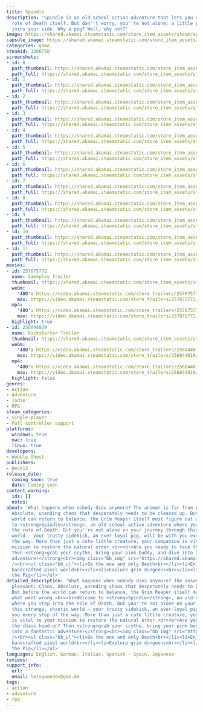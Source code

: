 ```yaml
---
title: Spindle
description: 'Spindle is an old-school action-adventure that lets you slip into the
  role of Death itself. But don''t worry, you''re not alone: a little pink pig bravely
  joins your side. Why a pig? Well, why not?'
image: https://shared.akamai.steamstatic.com/store_item_assets/steam/apps/1386750/header.jpg?t=1732284522
capsule_image: https://shared.akamai.steamstatic.com/store_item_assets/steam/apps/1386750/capsule_231x87.jpg?t=1732284522
categories: game
steamid: 1386750
screenshots:
- id: 0
  path_thumbnail: https://shared.akamai.steamstatic.com/store_item_assets/steam/apps/1386750/ss_80873bf203ab5c3fa4443fd867dbc215d2b93eb5.600x338.jpg?t=1732284522
  path_full: https://shared.akamai.steamstatic.com/store_item_assets/steam/apps/1386750/ss_80873bf203ab5c3fa4443fd867dbc215d2b93eb5.1920x1080.jpg?t=1732284522
- id: 1
  path_thumbnail: https://shared.akamai.steamstatic.com/store_item_assets/steam/apps/1386750/ss_d85f3c608db7812314473988925d36b90ba627c6.600x338.jpg?t=1732284522
  path_full: https://shared.akamai.steamstatic.com/store_item_assets/steam/apps/1386750/ss_d85f3c608db7812314473988925d36b90ba627c6.1920x1080.jpg?t=1732284522
- id: 2
  path_thumbnail: https://shared.akamai.steamstatic.com/store_item_assets/steam/apps/1386750/ss_26e0ba7d2fb965dab0cca5f754edee4386f05101.600x338.jpg?t=1732284522
  path_full: https://shared.akamai.steamstatic.com/store_item_assets/steam/apps/1386750/ss_26e0ba7d2fb965dab0cca5f754edee4386f05101.1920x1080.jpg?t=1732284522
- id: 3
  path_thumbnail: https://shared.akamai.steamstatic.com/store_item_assets/steam/apps/1386750/ss_b3589fcafec940f07b1c84daaab59ebdfce0ac00.600x338.jpg?t=1732284522
  path_full: https://shared.akamai.steamstatic.com/store_item_assets/steam/apps/1386750/ss_b3589fcafec940f07b1c84daaab59ebdfce0ac00.1920x1080.jpg?t=1732284522
- id: 4
  path_thumbnail: https://shared.akamai.steamstatic.com/store_item_assets/steam/apps/1386750/ss_2a2d37c487d86a67bb9f4879796a446a98d78a6e.600x338.jpg?t=1732284522
  path_full: https://shared.akamai.steamstatic.com/store_item_assets/steam/apps/1386750/ss_2a2d37c487d86a67bb9f4879796a446a98d78a6e.1920x1080.jpg?t=1732284522
- id: 5
  path_thumbnail: https://shared.akamai.steamstatic.com/store_item_assets/steam/apps/1386750/ss_c59bde125cfc70015586e13b7ba5baf05e96e426.600x338.jpg?t=1732284522
  path_full: https://shared.akamai.steamstatic.com/store_item_assets/steam/apps/1386750/ss_c59bde125cfc70015586e13b7ba5baf05e96e426.1920x1080.jpg?t=1732284522
- id: 6
  path_thumbnail: https://shared.akamai.steamstatic.com/store_item_assets/steam/apps/1386750/ss_9a33cbf44241bc0ada6dd3f777a1233b540827b7.600x338.jpg?t=1732284522
  path_full: https://shared.akamai.steamstatic.com/store_item_assets/steam/apps/1386750/ss_9a33cbf44241bc0ada6dd3f777a1233b540827b7.1920x1080.jpg?t=1732284522
- id: 7
  path_thumbnail: https://shared.akamai.steamstatic.com/store_item_assets/steam/apps/1386750/ss_85f95b292890a45c64ef27adc38d3b74170002fb.600x338.jpg?t=1732284522
  path_full: https://shared.akamai.steamstatic.com/store_item_assets/steam/apps/1386750/ss_85f95b292890a45c64ef27adc38d3b74170002fb.1920x1080.jpg?t=1732284522
- id: 8
  path_thumbnail: https://shared.akamai.steamstatic.com/store_item_assets/steam/apps/1386750/ss_c5eb8316ab82c9037857d9cb454e01515a6d05d2.600x338.jpg?t=1732284522
  path_full: https://shared.akamai.steamstatic.com/store_item_assets/steam/apps/1386750/ss_c5eb8316ab82c9037857d9cb454e01515a6d05d2.1920x1080.jpg?t=1732284522
- id: 9
  path_thumbnail: https://shared.akamai.steamstatic.com/store_item_assets/steam/apps/1386750/ss_4c5790ae6d8e5d328ea906c05dcf7af0d73a6e30.600x338.jpg?t=1732284522
  path_full: https://shared.akamai.steamstatic.com/store_item_assets/steam/apps/1386750/ss_4c5790ae6d8e5d328ea906c05dcf7af0d73a6e30.1920x1080.jpg?t=1732284522
- id: 10
  path_thumbnail: https://shared.akamai.steamstatic.com/store_item_assets/steam/apps/1386750/ss_fc108ee12e92a7c6e191adc6f1affa13ba6848c8.600x338.jpg?t=1732284522
  path_full: https://shared.akamai.steamstatic.com/store_item_assets/steam/apps/1386750/ss_fc108ee12e92a7c6e191adc6f1affa13ba6848c8.1920x1080.jpg?t=1732284522
- id: 11
  path_thumbnail: https://shared.akamai.steamstatic.com/store_item_assets/steam/apps/1386750/ss_458d1cf063e21d5a57c360894456ddfd93b85c7d.600x338.jpg?t=1732284522
  path_full: https://shared.akamai.steamstatic.com/store_item_assets/steam/apps/1386750/ss_458d1cf063e21d5a57c360894456ddfd93b85c7d.1920x1080.jpg?t=1732284522
movies:
- id: 257075772
  name: Gameplay Trailer
  thumbnail: https://shared.akamai.steamstatic.com/store_item_assets/steam/apps/257075772/e8add3efdf20763fbee7c8843d62068eddc012ab/movie_600x337.jpg?t=1732284065
  webm:
    '480': https://video.akamai.steamstatic.com/store_trailers/257075772/movie480_vp9.webm?t=1732284065
    max: https://video.akamai.steamstatic.com/store_trailers/257075772/movie_max_vp9.webm?t=1732284065
  mp4:
    '480': https://video.akamai.steamstatic.com/store_trailers/257075772/movie480.mp4?t=1732284065
    max: https://video.akamai.steamstatic.com/store_trailers/257075772/movie_max.mp4?t=1732284065
  highlight: true
- id: 256844819
  name: Kickstarter Trailer
  thumbnail: https://shared.akamai.steamstatic.com/store_item_assets/steam/apps/256844819/movie.293x165.jpg?t=1627639067
  webm:
    '480': https://video.akamai.steamstatic.com/store_trailers/256844819/movie480_vp9.webm?t=1627639067
    max: https://video.akamai.steamstatic.com/store_trailers/256844819/movie_max_vp9.webm?t=1627639067
  mp4:
    '480': https://video.akamai.steamstatic.com/store_trailers/256844819/movie480.mp4?t=1627639067
    max: https://video.akamai.steamstatic.com/store_trailers/256844819/movie_max.mp4?t=1627639067
  highlight: false
genres:
- Action
- Adventure
- Indie
- RPG
steam_categories:
- Single-player
- Full controller support
platforms:
  windows: true
  mac: true
  linux: true
developers:
- Wobble Ghost
publishers:
- Deck13
release_date:
  coming_soon: true
  date: Coming soon
content_warning:
  ids: []
  notes:
about: 'What happens when nobody dies anymore? The answer is far from pleasant: Chaos.
  Absolute, unending chaos that desperately needs to be cleaned up. But before the
  world can return to balance, the Grim Reaper itself must figure out what went wrong.<br><br>Welcome
  to <strong>Spindle</strong>, an old-school action-adventure where you step into
  the role of Death. But you''re not alone on your journey through this strange, chaotic
  world – your trusty sidekick, an ever-loyal pig, will be with you every step of
  the way. More than just a cute little creature, your companion is vital to your
  mission to restore the natural order.<br><br>Are you ready to face the chaos head-on?
  Then <strong>grab your scythe, bring your pink buddy, and dive into a fantastic
  adventure!</strong><br><img class="bb_img" src="https://shared.akamai.steamstatic.com/store_item_assets/steam/apps/1386750/extras/PNG1.png?t=1732284522"
  /><br><ul class="bb_ul"><li>Be the one and only Death<br></li><li>Enjoy a beautiful
  handcrafted pixel world<br></li><li>Explore grim dungeons<br></li><li>Solve puzzles<br></li><li>Pet
  the Pig</li></ul>'
detailed_description: 'What happens when nobody dies anymore? The answer is far from
  pleasant: Chaos. Absolute, unending chaos that desperately needs to be cleaned up.
  But before the world can return to balance, the Grim Reaper itself must figure out
  what went wrong.<br><br>Welcome to <strong>Spindle</strong>, an old-school action-adventure
  where you step into the role of Death. But you''re not alone on your journey through
  this strange, chaotic world – your trusty sidekick, an ever-loyal pig, will be with
  you every step of the way. More than just a cute little creature, your companion
  is vital to your mission to restore the natural order.<br><br>Are you ready to face
  the chaos head-on? Then <strong>grab your scythe, bring your pink buddy, and dive
  into a fantastic adventure!</strong><br><img class="bb_img" src="https://shared.akamai.steamstatic.com/store_item_assets/steam/apps/1386750/extras/PNG1.png?t=1732284522"
  /><br><ul class="bb_ul"><li>Be the one and only Death<br></li><li>Enjoy a beautiful
  handcrafted pixel world<br></li><li>Explore grim dungeons<br></li><li>Solve puzzles<br></li><li>Pet
  the Pig</li></ul>'
languages: English, German, Italian, Spanish - Spain, Japanese
reviews:
support_info:
  url: ''
  email: letsgamedev@gmx.de
tags:
- action
- adventure
- rpg
---
```

